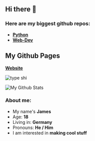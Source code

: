 ## Hi there 👋

### Here are my biggest github repos:
- [**Python**](https://github.com/NoJamesHere/PythonProjects)
- [**Web-Dev**](https://github.com/NoJamesHere/Javascriptt)

## My Github Pages
[**Website**](https://nojameshere.github.io/Javascriptt/)

![type shi](https://media2.giphy.com/media/v1.Y2lkPTc5MGI3NjExYTUxb2tvc2Jud3V6Z3I1YTVleTY3amw5emk3cTE4ajdtdjVudXZhMCZlcD12MV9pbnRlcm5hbF9naWZfYnlfaWQmY3Q9Zw/3y0oCOkdKKRi0/giphy.gif)

![My Github Stats](https://github-readme-stats.vercel.app/api?username=nojameshere&show_icons=true&theme=radical)
<!--
**NoJamesHere/NoJamesHere** is a ✨ _special_ ✨ repository because its `README.md` (this file) appears on your GitHub profile.

Here are some ideas to get you started:

- 🔭 I’m currently working on ...
- 🌱 I’m currently learning ...
- 👯 I’m looking to collaborate on ...
- 🤔 I’m looking for help with ...
- 💬 Ask me about ...
- 📫 How to reach me: ...
- 😄 Pronouns: ...
- ⚡ Fun fact: ...
-->

### About me:
- My name's **James**
- Age: **18**
- Living in: **Germany**
- Pronouns: **He / Him**
- I am interested in **making cool stuff**
